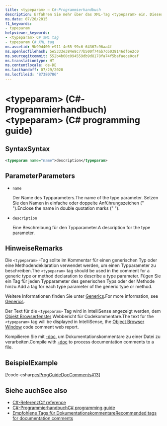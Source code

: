 ```yaml
---
title: <typeparam> – C#-Programmierhandbuch
description: Erfahren Sie mehr über das XML-Tag <typeparam> ein. Dieses Tag wird im Kommentar für eine generische Typ- oder Methodendeklaration verwendet, um einen Typparameter zu beschreiben.
ms.date: 07/20/2015
f1_keywords:
- typeparam
helpviewer_keywords:
- <typeparam> C# XML tag
- typeparam C# XML tag
ms.assetid: 9b99d400-e911-4e55-99c6-64367c96aa4f
ms.openlocfilehash: 5e5333e384e8c77b500f74ab7c6038146df6e2c0
ms.sourcegitcommit: 552b4b60c094559db9d8178fa74f5bafaece0caf
ms.translationtype: HT
ms.contentlocale: de-DE
ms.lasthandoff: 07/29/2020
ms.locfileid: "87380786"
---
```

# <a name="typeparam-c-programming-guide"></a><span data-ttu-id="19864-105">\<typeparam> (C#-Programmierhandbuch)</span><span class="sxs-lookup"><span data-stu-id="19864-105">\<typeparam> (C# programming guide)</span></span>

## <a name="syntax"></a><span data-ttu-id="19864-106">Syntax</span><span class="sxs-lookup"><span data-stu-id="19864-106">Syntax</span></span>

```xml
<typeparam name="name">description</typeparam>
```

## <a name="parameters"></a><span data-ttu-id="19864-107">Parameter</span><span class="sxs-lookup"><span data-stu-id="19864-107">Parameters</span></span>

- `name`

  <span data-ttu-id="19864-108">Der Name des Typparameters.</span><span class="sxs-lookup"><span data-stu-id="19864-108">The name of the type parameter.</span></span> <span data-ttu-id="19864-109">Setzen Sie den Namen in einfache oder doppelte Anführungszeichen (" ").</span><span class="sxs-lookup"><span data-stu-id="19864-109">Enclose the name in double quotation marks (" ").</span></span>

- `description`

  <span data-ttu-id="19864-110">Eine Beschreibung für den Typparameter.</span><span class="sxs-lookup"><span data-stu-id="19864-110">A description for the type parameter.</span></span>

## <a name="remarks"></a><span data-ttu-id="19864-111">Hinweise</span><span class="sxs-lookup"><span data-stu-id="19864-111">Remarks</span></span>

<span data-ttu-id="19864-112">Die `<typeparam>` -Tag sollte im Kommentar für einen generischen Typ oder eine Methodendeklaration verwendet werden, um einen Typparameter zu beschreiben.</span><span class="sxs-lookup"><span data-stu-id="19864-112">The `<typeparam>` tag should be used in the comment for a generic type or method declaration to describe a type parameter.</span></span> <span data-ttu-id="19864-113">Fügen Sie ein Tag für jeden Typparameter des generischen Typs oder der Methode hinzu.</span><span class="sxs-lookup"><span data-stu-id="19864-113">Add a tag for each type parameter of the generic type or method.</span></span>

<span data-ttu-id="19864-114">Weitere Informationen finden Sie unter [Generics](../generics/index.md).</span><span class="sxs-lookup"><span data-stu-id="19864-114">For more information, see [Generics](../generics/index.md).</span></span>

<span data-ttu-id="19864-115">Der Text für die `<typeparam>` Tag wird in IntelliSense angezeigt werden, dem [Objekt Browserfenster](/visualstudio/ide/viewing-the-structure-of-code#BKMK_ObjectBrowser) Webbericht für Codekommentare.</span><span class="sxs-lookup"><span data-stu-id="19864-115">The text for the `<typeparam>` tag will be displayed in IntelliSense, the [Object Browser Window](/visualstudio/ide/viewing-the-structure-of-code#BKMK_ObjectBrowser) code comment web report.</span></span>

<span data-ttu-id="19864-116">Kompilieren Sie mit [-doc](../../language-reference/compiler-options/doc-compiler-option.md), um Dokumentationskommentare zu einer Datei zu verarbeiten.</span><span class="sxs-lookup"><span data-stu-id="19864-116">Compile with [-doc](../../language-reference/compiler-options/doc-compiler-option.md) to process documentation comments to a file.</span></span>

## <a name="example"></a><span data-ttu-id="19864-117">Beispiel</span><span class="sxs-lookup"><span data-stu-id="19864-117">Example</span></span>

[!code-csharp[csProgGuideDocComments#13](~/samples/snippets/csharp/VS_Snippets_VBCSharp/csProgGuideDocComments/CS/DocComments.cs#13)]

## <a name="see-also"></a><span data-ttu-id="19864-118">Siehe auch</span><span class="sxs-lookup"><span data-stu-id="19864-118">See also</span></span>

- [<span data-ttu-id="19864-119">C#-Referenz</span><span class="sxs-lookup"><span data-stu-id="19864-119">C# reference</span></span>](../../language-reference/index.md)
- [<span data-ttu-id="19864-120">C#-Programmierhandbuch</span><span class="sxs-lookup"><span data-stu-id="19864-120">C# programming guide</span></span>](../index.md)
- [<span data-ttu-id="19864-121">Empfohlene Tags für Dokumentationskommentare</span><span class="sxs-lookup"><span data-stu-id="19864-121">Recommended tags for documentation comments</span></span>](./recommended-tags-for-documentation-comments.md)
